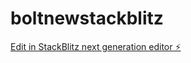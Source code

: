 # boltnewstackblitz

[Edit in StackBlitz next generation editor ⚡️](https://stackblitz.com/~/github.com/unbeatablegrowth/boltnewstackblitz)